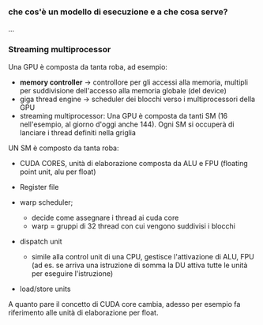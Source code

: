 ### che cos'è un modello di esecuzione e a che cosa serve?
...

### Streaming multiprocessor
Una GPU è composta da tanta roba, ad esempio:
- __memory controller__ -> controllore per gli accessi alla memoria, multipli per suddivisione dell'accesso alla memoria globale (del device)
- giga thread engine -> scheduler dei blocchi verso i multiprocessori della GPU
- streaming multiprocessor: Una GPU è composta da tanti SM (16 nell'esempio, al giorno d'oggi anche 144). Ogni SM si occuperà di lanciare i thread definiti nella griglia

UN SM è composto da tanta roba:
- CUDA CORES, unità di elaborazione composta da ALU e FPU (floating point unit, alu per float)
- Register file
- warp scheduler; 
    - decide come assegnare i thread ai cuda core
    - warp = gruppi di 32 thread con cui vengono suddivisi i blocchi

- dispatch unit     
    - simile alla control unit di una CPU, gestisce l'attivazione di ALU, FPU (ad es. se arriva una istruzione di somma la DU attiva tutte le unità per eseguire l'istruzione)
- load/store units

A quanto pare il concetto di CUDA core cambia, adesso per esempio fa riferimento alle unità di elaborazione per float.

